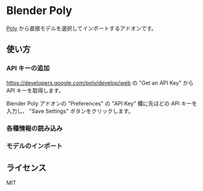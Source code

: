 # Blender Poly
[Poly](https://poly.google.com/) から直接モデルを選択してインポートするアドオンです。

## 使い方
### API キーの追加
https://developers.google.com/poly/develop/web の "Get an API Key" から API キーを取得します。

Blender Poly アドオンの "Preferences" の "API Key" 欄に先ほどの API キーを入力し、 "Save Settings" ボタンをクリックします。
### 各種情報の読み込み
### モデルのインポート
## ライセンス
MIT
